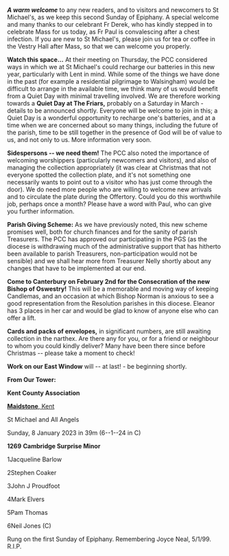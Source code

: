 
***A warm welcome*** to any new readers, and to visitors and newcomers
to St Michael\'s, as we keep this second Sunday of Epiphany. A special
welcome and many thanks to our celebrant Fr Derek, who has kindly
stepped in to celebrate Mass for us today, as Fr Paul is convalescing
after a chest infection. If you are new to St Michael\'s, please join us
for tea or coffee in the Vestry Hall after Mass, so that we can welcome
you properly.

**Watch this space...** At their meeting on Thursday, the PCC considered
ways in which we at St Michael\'s could recharge our batteries in this
new year, particularly with Lent in mind. While some of the things we
have done in the past (for example a residential pilgrimage to
Walsingham) would be difficult to arrange in the available time, we
think many of us would benefit from a Quiet Day with minimal travelling
involved. We are therefore working towards a **Quiet Day at The
Friars,** probably on a Saturday in March - details to be announced
shortly. Everyone will be welcome to join in this; a Quiet Day is a
wonderful opportunity to recharge one\'s batteries, and at a time when
we are concerned about so many things, including the future of the
parish, time to be still together in the presence of God will be of
value to us, and not only to us. More information very soon.

**Sidespersons -- we need them!** The PCC also noted the importance of
welcoming worshippers (particularly newcomers and visitors), and also of
managing the collection appropriately (it was clear at Christmas that
not everyone spotted the collection plate, and it\'s not something one
necessarily wants to point out to a visitor who has just come through
the door). We do need more people who are willing to welcome new
arrivals and to circulate the plate during the Offertory. Could you do
this worthwhile job, perhaps once a month? Please have a word with Paul,
who can give you further information.

**Parish Giving Scheme:** As we have previously noted, this new scheme
promises well, both for church finances and for the sanity of parish
Treasurers. The PCC has approved our participating in the PGS (as the
diocese is withdrawing much of the administrative support that has
hitherto been available to parish Treasurers, non-participation would
not be sensible) and we shall hear more from Treasurer Nelly shortly
about any changes that have to be implemented at our end.

**Come to Canterbury on February 2nd for the Consecration of the new
Bishop of Oswestry!** This will be a memorable and moving way of keeping
Candlemas, and an occasion at which Bishop Norman is anxious to see a
good representation from the Resolution parishes in this diocese.
Eleanor has 3 places in her car and would be glad to know of anyone else
who can offer a lift.

**Cards and packs of envelopes,** in significant numbers, are still
awaiting collection in the narthex. Are there any for you, or for a
friend or neighbour to whom you could kindly deliver? Many have been
there since before Christmas -- please take a moment to check!

**Work on our East Window** will -- at last! - be beginning shortly.

**From Our Tower:**

**Kent County Association**

[**Maidstone**,
Kent](https://dove.cccbr.org.uk/detail.php?tower=12644#_blank)

St Michael and All Angels

Sunday, 8 January 2023 in 39m (6--1--24 in C)

**1269** **Cambridge Surprise Minor**

1Jacqueline Barlow

2Stephen Coaker

3John J Proudfoot

4Mark Elvers

5Pam Thomas

6Neil Jones (C)

Rung on the first Sunday of Epiphany. Remembering Joyce Neal, 5/1/99.
R.I.P.
